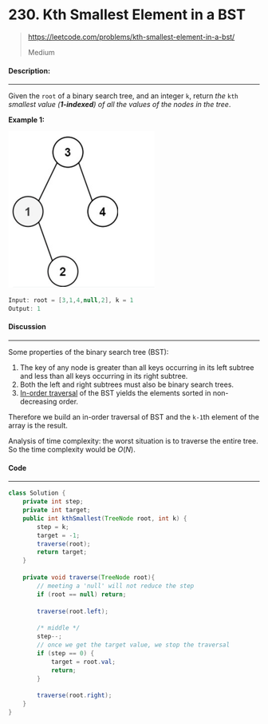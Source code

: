 # 230. Kth Smallest Element in a BST

> https://leetcode.com/problems/kth-smallest-element-in-a-bst/
>
> Medium

#### Description:

---

Given the `root` of a binary search tree, and an integer `k`, return *the* `kth` *smallest value (**1-indexed**) of all the values of the nodes in the tree*.

**Example 1:**

<img src="assets/image-20220912170858060.png" alt="image-20220912170858060" style="zoom:50%;" />

```Java
Input: root = [3,1,4,null,2], k = 1
Output: 1
```



#### Discussion

---

Some properties of the binary search tree (BST):

1. The key of any node is greater than all keys occurring in its left subtree and less than all keys occurring in its right subtree. 
2. Both the left and right subtrees must also be binary search trees.
3. <u>In-order traversal</u> of the BST yields the elements sorted in non-decreasing order. 

Therefore we build an in-order traversal of BST and the `k-1`th element of the array is the result. 

Analysis of time complexity: the worst situation is to traverse the entire tree. So the time complexity would be $O(N)$.



#### Code

----

```Java
class Solution {
    private int step;
    private int target;
    public int kthSmallest(TreeNode root, int k) {
        step = k;
        target = -1;
        traverse(root);
        return target;
    }
    
    private void traverse(TreeNode root){
        // meeting a 'null' will not reduce the step
        if (root == null) return; 
        
        traverse(root.left);
        
        /* middle */
        step--;
      	// once we get the target value, we stop the traversal
        if (step == 0) {
            target = root.val;
            return;
        }
        
        traverse(root.right);
    }
}
```


